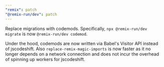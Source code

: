 ```yaml
---
"remix": patch
"@remix-run/dev": patch
---
```


Replace migrations with codemods. Specifically, `npx @remix-run/dev migrate` is now `@remix-run/dev codemod`.

Under the hood, codemods are now written via Babel's Visitor API instead of jscodeshift.
Also `replace-remix-magic-imports` is now faster as it no longer depends on a network connection
and does not incur the overhead of spinning up workers for jscodeshift.
